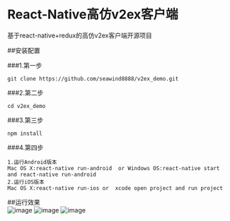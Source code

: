 # React-Native高仿v2ex客户端
基于react-native+redux的高仿v2ex客户端开源项目

##安装配置

###1.第一步
```
git clone https://github.com/seawind8888/v2ex_demo.git
```
###2.第二步
```
cd v2ex_demo
```
###3.第三步
```
npm install
```
###4.第四步
```
1.运行Android版本
Mac OS X:react-native run-android  or Windows OS:react-native start and react-native run-android
2.运行iOS版本
Mac OS X:react-native run-ios or  xcode open project and run project
```
##运行效果 
<br/>
 ![image](https://github.com/seawind8888/v2ex_demo/blob/master/screenshot/v2ex_app1.gif)
 ![image](https://github.com/seawind8888/v2ex_demo/blob/master/screenshot/v2ex_app2.gif)
 ![image](https://github.com/seawind8888/v2ex_demo/blob/master/screenshot/v2ex_app3.gif)
